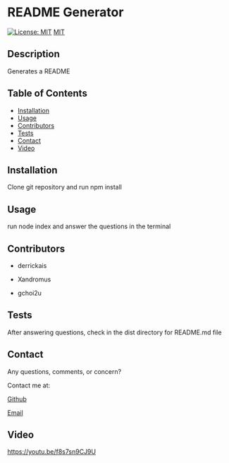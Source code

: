 # README Generator


[![License: MIT](https://img.shields.io/badge/License-MIT-yellow.svg)](https://opensource.org/licenses/MIT)
[MIT](https://opensource.org/licenses/MIT)

    
## Description 

Generates a README

## Table of Contents 

* [Installation](#installation)
* [Usage](#usage)
* [Contributors](#contributors)
* [Tests](#tests)
* [Contact](#contact)
* [Video](#video)

## Installation

Clone git repository and run npm install

## Usage

run node index and answer the questions in the terminal

## Contributors

* derrickais

* Xandromus

* gchoi2u



## Tests

After answering questions, check in the dist directory for README.md file

## Contact

Any questions, comments, or concern? 

Contact me at: 

[Github](https://github.com/derrickais)

[Email](mailto:derrickas728@gmail.com)

## Video
https://youtu.be/f8s7sn9CJ9U

